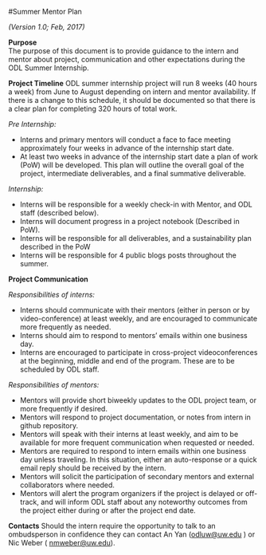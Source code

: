 #Summer Mentor Plan

*(Version 1.0; Feb, 2017)*

**Purpose**   
The purpose of this document is to provide guidance to the intern and mentor about project, communication and other expectations during the ODL Summer Internship.

**Project Timeline**
ODL summer internship project will run 8 weeks (40 hours a week) from June to August depending on intern and mentor availability. If there is a change to this schedule, it should be documented so that there is a clear plan for completing 320 hours of total work. 

*Pre Internship:*
- Interns and primary mentors will conduct a face to face meeting approximately four weeks in advance of the internship start date.
- At least two weeks in advance of the internship start date a plan of work (PoW) will be developed. This plan will outline the overall goal of the project, intermediate deliverables, and a final summative deliverable. 

*Internship:*
- Interns will be responsible for a weekly check-in with Mentor, and ODL staff (described below). 
- Interns will document progress in a project notebook (Described in PoW). 
- Interns will be responsible for all deliverables, and a sustainability plan described in the PoW
- Interns will be responsible for 4 public blogs posts throughout the summer. 

**Project Communication**

*Responsibilities of interns:*
- Interns should communicate with their mentors (either in person or by video-conference) at least weekly, and are encouraged to communicate more frequently as needed. 
- Interns should aim to respond to mentors’ emails within one business day.  
- Interns are encouraged to participate in cross-project videoconferences at the beginning, middle and end of the program. These are to be scheduled by ODL staff.

*Responsibilities of mentors:*
- Mentors will provide short biweekly updates to the ODL project team, or more frequently if desired.  
- Mentors will respond to project documentation, or notes from intern in github repository. 
- Mentors will speak with their interns at least weekly, and aim to be available for more frequent communication when requested or needed.
- Mentors are required to respond to intern emails within one business day unless traveling.  In this situation, either an auto-response or a quick email reply should be received by the intern.
- Mentors will solicit the participation of secondary mentors and external collaborators where needed.
- Mentors will alert the program organizers if the project is delayed or off-track, and will inform ODL staff about any noteworthy outcomes from the project either during or after the project end date.

**Contacts**
Should the intern require the opportunity to talk to an ombudsperson in confidence they can contact An Yan (odluw@uw.edu ) or Nic Weber ( nmweber@uw.edu). 
